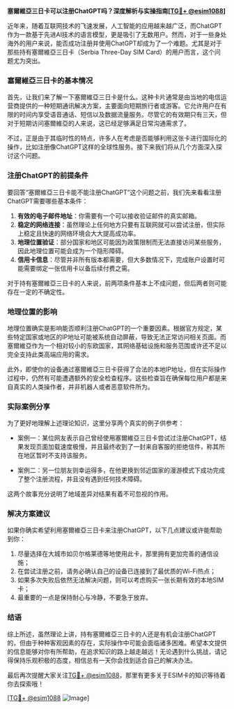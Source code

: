 **塞爾維亞三日卡可以注册ChatGPT吗？深度解析与实操指南[[TG💪+ @esim1088](https://t.me/s/esim1088)]**

近年来，随着互联网技术的飞速发展，人工智能的应用越来越广泛，而ChatGPT作为一款基于先进AI技术的语言模型，更是吸引了无数用户。然而，对于一些身处海外的用户来说，能否成功注册并使用ChatGPT却成为了一个难题。尤其是对于那些持有塞爾維亞三日卡（Serbia Three-Day SIM Card）的用户而言，这个问题尤为突出。

### 塞爾維亞三日卡的基本情况

首先，让我们来了解一下塞爾維亞三日卡是什么。这种卡片通常是由当地的电信运营商提供的一种短期通讯解决方案，主要面向短期旅行者或游客。它允许用户在有限的时间内享受语音通话、短信以及数据流量服务。尽管它的有效期只有三天，但对于短期访问塞爾維亞的人来说，这已经足够满足日常沟通需求了。

不过，正是由于其临时性的特点，许多人在考虑是否能够利用这张卡进行国际化的操作，比如注册像ChatGPT这样的全球性服务。接下来我们将从几个方面深入探讨这个问题。

### 注册ChatGPT的前提条件

要回答“塞爾維亞三日卡能不能注册ChatGPT”这个问题之前，我们先来看看注册ChatGPT需要哪些基本条件：

1. **有效的电子邮件地址**：你需要有一个可以接收验证邮件的真实邮箱。
2. **稳定的网络连接**：虽然理论上任何地方只要有互联网就可以尝试注册，但实际上稳定且快速的网络环境会大大提高成功率。
3. **地理位置验证**：部分国家和地区可能因为政策限制而无法直接访问某些服务，因此地理位置可能会成为一个隐形障碍。
4. **信用卡信息**：尽管并非所有版本都需要，但大多数情况下，完成账户设置时可能需要绑定一张信用卡以备后续付费之需。

对于持有塞爾維亞三日卡的人来说，前两项条件基本上不成问题，但后两者则可能存在一定的不确定性。

### 地理位置的影响

地理位置确实是影响能否顺利注册ChatGPT的一个重要因素。根据官方规定，某些特定国家或地区的IP地址可能被系统自动屏蔽，导致无法正常访问相关页面。而塞爾維亞作为一个相对较小的东欧国家，其网络基础设施和服务范围或许还不足以完全支持此类高端应用的需求。

此外，即使你的设备通过塞爾維亞三日卡获得了合法的本地IP地址，但在实际操作过程中，仍然有可能遭遇额外的安全检查程序。这些检查旨在确保每位用户都是来自真实的人类操作者，并非机器人或者恶意软件所为。

### 实际案例分享

为了更好地理解上述理论知识，这里分享两个真实的例子供参考：

- 案例一：某位网友表示自己曾经使用塞爾維亞三日卡尝试过注册ChatGPT，结果发现页面加载速度极慢，并且最终收到了一封来自客服的拒绝信件，称其所在地区暂时不支持该服务。
  
- 案例二：另一位朋友则幸运得多，在他更换到邻近国家的漫游模式下成功完成了整个注册流程，并且没有遇到任何技术障碍。

这两个故事充分说明了地域差异对结果有着不可忽视的作用。

### 解决方案建议

如果你确实希望利用塞爾維亞三日卡来注册ChatGPT，以下几点建议或许能帮助到你：

1. 尽量选择在大城市如贝尔格莱德等地使用此卡，那里拥有更加完善的通信设施；
2. 在尝试注册之前，请务必确认自己的设备已连接到了最优质的Wi-Fi热点；
3. 如果多次失败后依然无法解决问题，则可以考虑购买一张长期有效的本地SIM卡；
4. 最重要的一点是保持耐心与冷静，不要急于放弃。

### 结语

综上所述，虽然理论上讲，持有塞爾維亞三日卡的人还是有机会注册ChatGPT的，但由于种种客观因素的存在，实际操作中可能会面临诸多困难。希望本文提供的信息能够对你有所帮助，在追求知识的路上越走越远！无论遇到什么挑战，请记得保持乐观积极的态度，相信总有一天你会找到适合自己的解决办法。

最后再次提醒大家关注[TG💪+ @esim1088](https://t.me/s/esim1088)，那里有更多关于ESIM卡的知识等待着你去探索哦！

[[TG💪+ @esim1088](https://t.me/s/esim1088) ![Image](https://i.postimg.cc/4NQfJmqS/Snipaste-2025-05-13-00-14-12.png)]